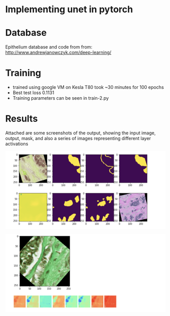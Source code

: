 # Implementing unet in pytorch
# Database
Epithelium database and code from from: http://www.andrewjanowczyk.com/deep-learning/

# Training
* trained using google VM on Kesla T80 took ~30 minutes for 100 epochs
* Best test loss 0.1131
* Training parameters can be seen in train-2.py

# Results
Attached are some screenshots of the output, showing the input image, output, mask, and also a series of images representing different layer activations 

![Screenshot](https://github.com/awoloshuk/IUSM/blob/master/Unet/output.png)

![Screenshot](https://github.com/awoloshuk/IUSM/blob/master/Unet/activations.png)
